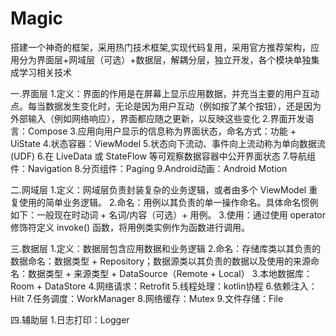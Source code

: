 # Magic
搭建一个神奇的框架，采用热门技术框架,实现代码复用，采用官方推荐架构，应用分为界面层+网域层（可选）+数据层，解耦分层，独立开发，各个模块单独集成学习相关技术

一.界面层
1.定义：界面的作用是在屏幕上显示应用数据，并充当主要的用户互动点。每当数据发生变化时，无论是因为用户互动（例如按了某个按钮），还是因为外部输入（例如网络响应），界面都应随之更新，以反映这些变化
2.界面开发语言：Compose
3.应用向用户显示的信息称为界面状态，命名方式：功能 + UiState
4.状态容器：ViewModel
5.状态向下流动、事件向上流动称为单向数据流 (UDF)
6.在 LiveData 或 StateFlow 等可观察数据容器中公开界面状态
7.导航组件：Navigation
8.分页组件：Paging
9.Android动画：Android Motion



二.网域层
1.定义：网域层负责封装复杂的业务逻辑，或者由多个 ViewModel 重复使用的简单业务逻辑。
2.命名：用例以其负责的单一操作命名。具体命名惯例如下：一般现在时动词 + 名词/内容（可选）+ 用例。
3.使用：通过使用 operator 修饰符定义 invoke() 函数，将用例类实例作为函数进行调用。




三.数据层
1.定义：数据层包含应用数据和业务逻辑
2.命名：存储库类以其负责的数据命名：数据类型 + Repository；数据源类以其负责的数据以及使用的来源命名：数据类型 + 来源类型 + DataSource（Remote + Local）
3.本地数据库：Room + DataStore
4.网络请求：Retrofit
5.线程处理：kotlin协程
6.依赖注入：Hilt
7.任务调度：WorkManager
8.网络缓存：Mutex
9.文件存储：File


四.辅助层
1.日志打印：Logger

